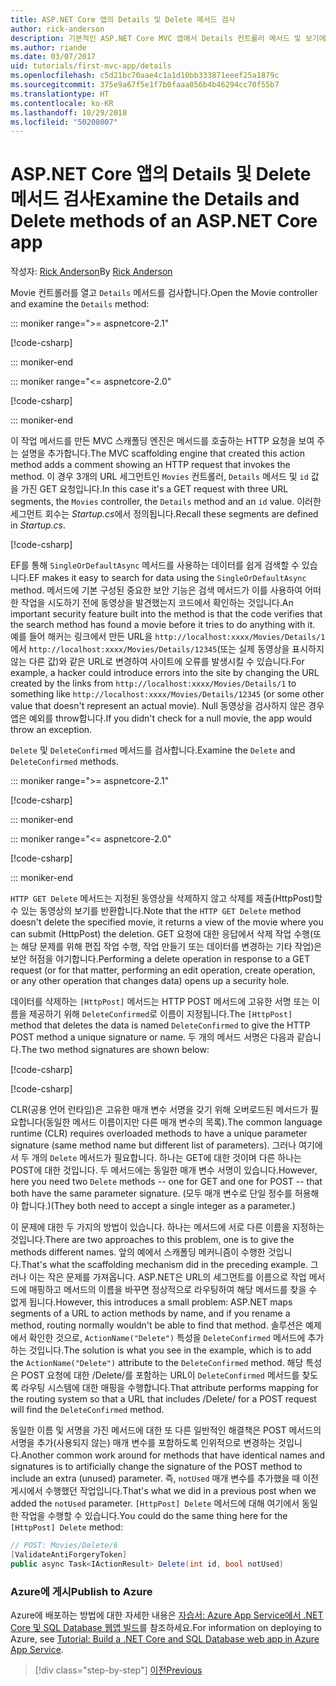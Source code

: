 ```yaml
---
title: ASP.NET Core 앱의 Details 및 Delete 메서드 검사
author: rick-anderson
description: 기본적인 ASP.NET Core MVC 앱에서 Details 컨트롤러 메서드 및 보기에 대해 알아봅니다.
ms.author: riande
ms.date: 03/07/2017
uid: tutorials/first-mvc-app/details
ms.openlocfilehash: c5d21bc70aae4c1a1d10bb333871eeef25a1879c
ms.sourcegitcommit: 375e9a67f5e1f7b0faaa056b4b46294cc70f55b7
ms.translationtype: HT
ms.contentlocale: ko-KR
ms.lasthandoff: 10/29/2018
ms.locfileid: "50208007"
---
```

# <a name="examine-the-details-and-delete-methods-of-an-aspnet-core-app"></a><span data-ttu-id="a1dc3-103">ASP.NET Core 앱의 Details 및 Delete 메서드 검사</span><span class="sxs-lookup"><span data-stu-id="a1dc3-103">Examine the Details and Delete methods of an ASP.NET Core app</span></span>

<span data-ttu-id="a1dc3-104">작성자: [Rick Anderson](https://twitter.com/RickAndMSFT)</span><span class="sxs-lookup"><span data-stu-id="a1dc3-104">By [Rick Anderson](https://twitter.com/RickAndMSFT)</span></span>

<span data-ttu-id="a1dc3-105">Movie 컨트롤러를 열고 `Details` 메서드를 검사합니다.</span><span class="sxs-lookup"><span data-stu-id="a1dc3-105">Open the Movie controller and examine the `Details` method:</span></span>

::: moniker range=">= aspnetcore-2.1"

[!code-csharp[](start-mvc/sample/MvcMovie21/Controllers/MoviesController.cs?name=snippet_details)]

::: moniker-end

::: moniker range="<= aspnetcore-2.0"

[!code-csharp[](start-mvc/sample/MvcMovie/Controllers/MoviesController.cs?name=snippet_details)]

::: moniker-end

<span data-ttu-id="a1dc3-106">이 작업 메서드를 만든 MVC 스캐폴딩 엔진은 메서드를 호출하는 HTTP 요청을 보여 주는 설명을 추가합니다.</span><span class="sxs-lookup"><span data-stu-id="a1dc3-106">The MVC scaffolding engine that created this action method adds a comment showing an HTTP request that invokes the method.</span></span> <span data-ttu-id="a1dc3-107">이 경우 3개의 URL 세그먼트인 `Movies` 컨트롤러, `Details` 메서드 및 `id` 값을 가진 GET 요청입니다.</span><span class="sxs-lookup"><span data-stu-id="a1dc3-107">In this case it's a GET request with three URL segments, the `Movies` controller, the `Details` method and an `id` value.</span></span> <span data-ttu-id="a1dc3-108">이러한 세그먼트 회수는 *Startup.cs*에서 정의됩니다.</span><span class="sxs-lookup"><span data-stu-id="a1dc3-108">Recall these segments are defined in *Startup.cs*.</span></span>

[!code-csharp[](start-mvc/sample/MvcMovie/Startup.cs?highlight=5&name=snippet_1)]

<span data-ttu-id="a1dc3-109">EF를 통해 `SingleOrDefaultAsync` 메서드를 사용하는 데이터를 쉽게 검색할 수 있습니다.</span><span class="sxs-lookup"><span data-stu-id="a1dc3-109">EF makes it easy to search for data using the `SingleOrDefaultAsync` method.</span></span> <span data-ttu-id="a1dc3-110">메서드에 기본 구성된 중요한 보안 기능은 검색 메서드가 이를 사용하여 어떠한 작업을 시도하기 전에 동영상을 발견했는지 코드에서 확인하는 것입니다.</span><span class="sxs-lookup"><span data-stu-id="a1dc3-110">An important security feature built into the method is that the code verifies that the search method has found a movie before it tries to do anything with it.</span></span> <span data-ttu-id="a1dc3-111">예를 들어 해커는 링크에서 만든 URL을 `http://localhost:xxxx/Movies/Details/1`에서 `http://localhost:xxxx/Movies/Details/12345`(또는 실제 동영상을 표시하지 않는 다른 값)와 같은 URL로 변경하여 사이트에 오류를 발생시킬 수 있습니다.</span><span class="sxs-lookup"><span data-stu-id="a1dc3-111">For example, a hacker could introduce errors into the site by changing the URL created by the links from `http://localhost:xxxx/Movies/Details/1` to something like  `http://localhost:xxxx/Movies/Details/12345` (or some other value that doesn't represent an actual movie).</span></span> <span data-ttu-id="a1dc3-112">Null 동영상을 검사하지 않은 경우 앱은 예외를 throw합니다.</span><span class="sxs-lookup"><span data-stu-id="a1dc3-112">If you didn't check for a null movie, the app would throw an exception.</span></span>

<span data-ttu-id="a1dc3-113">`Delete` 및 `DeleteConfirmed` 메서드를 검사합니다.</span><span class="sxs-lookup"><span data-stu-id="a1dc3-113">Examine the `Delete` and `DeleteConfirmed` methods.</span></span>

::: moniker range=">= aspnetcore-2.1"

[!code-csharp[](start-mvc/sample/MvcMovie21/Controllers/MoviesController.cs?name=snippet_delete)]

::: moniker-end

::: moniker range="<= aspnetcore-2.0"

[!code-csharp[](start-mvc/sample/MvcMovie/Controllers/MoviesController.cs?name=snippet_delete)]

::: moniker-end

<span data-ttu-id="a1dc3-114">`HTTP GET Delete` 메서드는 지정된 동영상을 삭제하지 않고 삭제를 제출(HttpPost)할 수 있는 동영상의 보기를 반환합니다.</span><span class="sxs-lookup"><span data-stu-id="a1dc3-114">Note that the `HTTP GET Delete` method doesn't delete the specified movie, it returns a view of the movie where you can submit (HttpPost) the deletion.</span></span> <span data-ttu-id="a1dc3-115">GET 요청에 대한 응답에서 삭제 작업 수행(또는 해당 문제를 위해 편집 작업 수행, 작업 만들기 또는 데이터를 변경하는 기타 작업)은 보안 허점을 야기합니다.</span><span class="sxs-lookup"><span data-stu-id="a1dc3-115">Performing a delete operation in response to a GET request (or for that matter, performing an edit operation, create operation, or any other operation that changes data) opens up a security hole.</span></span>

<span data-ttu-id="a1dc3-116">데이터를 삭제하는 `[HttpPost]` 메서드는 HTTP POST 메서드에 고유한 서명 또는 이름을 제공하기 위해 `DeleteConfirmed`로 이름이 지정됩니다.</span><span class="sxs-lookup"><span data-stu-id="a1dc3-116">The `[HttpPost]` method that deletes the data is named `DeleteConfirmed` to give the HTTP POST method a unique signature or name.</span></span> <span data-ttu-id="a1dc3-117">두 개의 메서드 서명은 다음과 같습니다.</span><span class="sxs-lookup"><span data-stu-id="a1dc3-117">The two method signatures are shown below:</span></span>

[!code-csharp[](start-mvc/sample/MvcMovie/Controllers/MoviesController.cs?name=snippet_delete2)]

[!code-csharp[](start-mvc/sample/MvcMovie/Controllers/MoviesController.cs?name=snippet_delete3)]


<span data-ttu-id="a1dc3-118">CLR(공용 언어 런타임)은 고유한 매개 변수 서명을 갖기 위해 오버로드된 메서드가 필요합니다(동일한 메서드 이름이지만 다른 매개 변수의 목록).</span><span class="sxs-lookup"><span data-stu-id="a1dc3-118">The common language runtime (CLR) requires overloaded methods to have a unique parameter signature (same method name but different list of parameters).</span></span> <span data-ttu-id="a1dc3-119">그러나 여기에서 두 개의 `Delete` 메서드가 필요합니다. 하나는 GET에 대한 것이며 다른 하나는 POST에 대한 것입니다. 두 메서드에는 동일한 매개 변수 서명이 있습니다.</span><span class="sxs-lookup"><span data-stu-id="a1dc3-119">However, here you need two `Delete` methods -- one for GET and one for POST -- that both have the same parameter signature.</span></span> <span data-ttu-id="a1dc3-120">(모두 매개 변수로 단일 정수를 허용해야 합니다.)</span><span class="sxs-lookup"><span data-stu-id="a1dc3-120">(They both need to accept a single integer as a parameter.)</span></span>

<span data-ttu-id="a1dc3-121">이 문제에 대한 두 가지의 방법이 있습니다. 하나는 메서드에 서로 다른 이름을 지정하는 것입니다.</span><span class="sxs-lookup"><span data-stu-id="a1dc3-121">There are two approaches to this problem, one is to give the methods different names.</span></span> <span data-ttu-id="a1dc3-122">앞의 예에서 스캐폴딩 메커니즘이 수행한 것입니다.</span><span class="sxs-lookup"><span data-stu-id="a1dc3-122">That's what the scaffolding mechanism did in the preceding example.</span></span> <span data-ttu-id="a1dc3-123">그러나 이는 작은 문제를 가져옵니다. ASP.NET은 URL의 세그먼트를 이름으로 작업 메서드에 매핑하고 메서드의 이름을 바꾸면 정상적으로 라우팅하여 해당 메서드를 찾을 수 없게 됩니다.</span><span class="sxs-lookup"><span data-stu-id="a1dc3-123">However, this introduces a small problem: ASP.NET maps segments of a URL to action methods by name, and if you rename a method, routing normally wouldn't be able to find that method.</span></span> <span data-ttu-id="a1dc3-124">솔루션은 예제에서 확인한 것으로, `ActionName("Delete")` 특성을 `DeleteConfirmed` 메서드에 추가하는 것입니다.</span><span class="sxs-lookup"><span data-stu-id="a1dc3-124">The solution is what you see in the example, which is to add the `ActionName("Delete")` attribute to the `DeleteConfirmed` method.</span></span> <span data-ttu-id="a1dc3-125">해당 특성은 POST 요청에 대한 /Delete/를 포함하는 URL이 `DeleteConfirmed` 메서드를 찾도록 라우팅 시스템에 대한 매핑을 수행합니다.</span><span class="sxs-lookup"><span data-stu-id="a1dc3-125">That attribute performs mapping for the routing system so that a URL that includes /Delete/ for a POST request will find the `DeleteConfirmed` method.</span></span>

<span data-ttu-id="a1dc3-126">동일한 이름 및 서명을 가진 메서드에 대한 또 다른 일반적인 해결책은 POST 메서드의 서명을 추가(사용되지 않는) 매개 변수를 포함하도록 인위적으로 변경하는 것입니다.</span><span class="sxs-lookup"><span data-stu-id="a1dc3-126">Another common work around for methods that have identical names and signatures is to artificially change the signature of the POST method to include an extra (unused) parameter.</span></span> <span data-ttu-id="a1dc3-127">즉, `notUsed` 매개 변수를 추가했을 때 이전 게시에서 수행했던 작업입니다.</span><span class="sxs-lookup"><span data-stu-id="a1dc3-127">That's what we did in a previous post when we added the `notUsed` parameter.</span></span> <span data-ttu-id="a1dc3-128">`[HttpPost] Delete` 메서드에 대해 여기에서 동일한 작업을 수행할 수 있습니다.</span><span class="sxs-lookup"><span data-stu-id="a1dc3-128">You could do the same thing here for the `[HttpPost] Delete` method:</span></span>

```csharp
// POST: Movies/Delete/6
[ValidateAntiForgeryToken]
public async Task<IActionResult> Delete(int id, bool notUsed)
```

### <a name="publish-to-azure"></a><span data-ttu-id="a1dc3-129">Azure에 게시</span><span class="sxs-lookup"><span data-stu-id="a1dc3-129">Publish to Azure</span></span>

<span data-ttu-id="a1dc3-130">Azure에 배포하는 방법에 대한 자세한 내용은 [자습서: Azure App Service에서 .NET Core 및 SQL Database 웹앱 빌드](/azure/app-service/app-service-web-tutorial-dotnetcore-sqldb)를 참조하세요.</span><span class="sxs-lookup"><span data-stu-id="a1dc3-130">For information on deploying to Azure, see [Tutorial: Build a .NET Core and SQL Database web app in Azure App Service](/azure/app-service/app-service-web-tutorial-dotnetcore-sqldb).</span></span>

> [!div class="step-by-step"]
> [<span data-ttu-id="a1dc3-131">이전</span><span class="sxs-lookup"><span data-stu-id="a1dc3-131">Previous</span></span>](validation.md)
